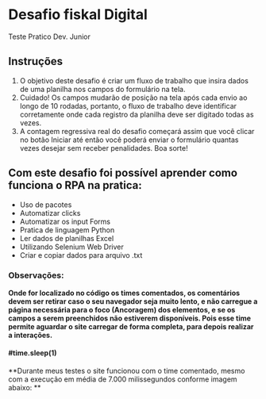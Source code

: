 # Desafio fiskal Digital
Teste Pratico Dev. Junior

## Instruções

1. O objetivo deste desafio é criar um fluxo de trabalho que insira dados de uma planilha nos campos do formulário na tela.
2. Cuidado! Os campos mudarão de posição na tela após cada envio ao longo de 10 rodadas, portanto, o fluxo de trabalho deve identificar corretamente onde cada registro da planilha deve ser digitado todas as vezes.
3. A contagem regressiva real do desafio começará assim que você clicar no botão Iniciar até então você poderá enviar o formulário quantas vezes desejar sem receber penalidades.
Boa sorte!


## Com este desafio foi possível aprender como funciona o RPA na pratica:

- Uso de pacotes
- Automatizar clicks
- Automatizar os input Forms
- Pratica de linguagem Python
- Ler dados de planilhas Excel
- Utilizando Selenium Web Driver
- Criar e copiar dados para arquivo .txt



### Observações:
 **Onde for localizado no código os times comentados, os comentários devem ser retirar caso o seu navegador seja muito lento, e não carregue a página necessária para o foco (Ancoragem) dos elementos, e se os campos a serem preenchidos não estiverem disponíveis. Pois esse time permite aguardar o site carregar de forma completa, para depois realizar a interações.**
 
#### **#time.sleep(1)**
   

**Durante meus testes o site funcionou com o time comentado, mesmo com a execução em média de 7.000 milissegundos conforme imagem abaixo: **
